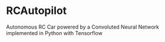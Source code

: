 # RCAutopilot
Autonomous RC Car powered by a Convoluted Neural Network implemented in Python with Tensorflow
